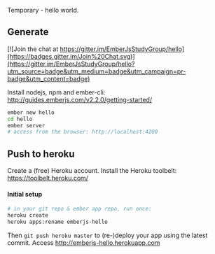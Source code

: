 Temporary - hello world.

## Generate

[![Join the chat at https://gitter.im/EmberJsStudyGroup/hello](https://badges.gitter.im/Join%20Chat.svg)](https://gitter.im/EmberJsStudyGroup/hello?utm_source=badge&utm_medium=badge&utm_campaign=pr-badge&utm_content=badge)

Install nodejs, npm and ember-cli: http://guides.emberjs.com/v2.2.0/getting-started/

```bash
ember new hello
cd hello
ember server
# access from the browser: http://localhost:4200
```

## Push to heroku

Create a (free) Heroku account.
Install the Heroku toolbelt: https://toolbelt.heroku.com/


#### Initial setup

```bash
# in your git repo & ember app repo, run once:
heroku create
heroku apps:rename emberjs-hello
```

Then `git push heroku master` to (re-)deploy your app using the latest commit.
Access http://emberjs-hello.herokuapp.com
